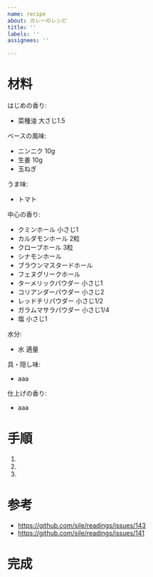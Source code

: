 ```yaml
---
name: recipe
about: カレーのレシピ
title: ''
labels: ''
assignees: ''

---
```


材料
===

はじめの香り:
- 菜種油 大さじ1.5

ベースの風味:
- ニンニク 10g
- 生姜 10g
- 玉ねぎ

うま味:
- トマト

中心の香り:
- クミンホール 小さじ1
- カルダモンホール 2粒
- クローブホール 3粒
- シナモンホール
- ブラウンマスタードホール
- フェヌグリークホール
- ターメリックパウダー 小さじ1
- コリアンダーパウダー 小さじ2
- レッドチリパウダー 小さじ1/2
- ガラムマサラパウダー 小さじ1/4
- 塩 小さじ1

水分:
- 水 適量

具・隠し味:
- aaa

仕上げの香り:
- aaa

手順
===

1. 
2. 
3. 

参考
===

- https://github.com/sile/readings/issues/143
- https://github.com/sile/readings/issues/141

完成
===
